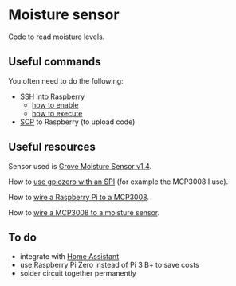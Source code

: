 # Moisture sensor

Code to read moisture levels.

## Useful commands

You often need to do the following:

- SSH into Raspberry
  - [how to enable](https://www.raspberrypi.org/documentation/remote-access/ssh/)
  - [how to execute](https://www.raspberrypi.org/documentation/remote-access/ssh/unix.md)
- [SCP](https://www.raspberrypi.org/documentation/remote-access/ssh/scp.md) to Raspberry (to upload code)

## Useful resources

Sensor used is [Grove Moisture Sensor v1.4](https://www.mouser.com/datasheet/2/744/Seeed_101020008-1217463.pdf).

How to [use gpiozero with an SPI](https://gpiozero.readthedocs.io/en/stable/api_spi.html) (for example the MCP3008 I use).

How to [wire a Raspberry Pi to a MCP3008](https://www.raspberrypi-spy.co.uk/2013/10/analogue-sensors-on-the-raspberry-pi-using-an-mcp3008/).

How to [wire a MCP3008 to a moisture sensor](https://www.instructables.com/id/Wiring-up-a-MCP3008-ADC-to-a-Raspberry-Pi-model-B-/).

## To do

- integrate with [Home Assistant](https://www.home-assistant.io/)
- use Raspberry Pi Zero instead of Pi 3 B+ to save costs
- solder circuit together permanently